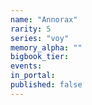 ```yaml
---
name: "Annorax"
rarity: 5
series: "voy"
memory_alpha: ""
bigbook_tier:
events:
in_portal:
published: false
---
```

